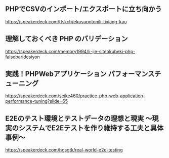 ## PHPでCSVのインポート/エクスポートに立ち向かう
https://speakerdeck.com/ttskch/ekusupotonili-tixiang-kau


## 理解しておくべき PHP のバリデーション
https://speakerdeck.com/memory1994/li-jie-siteokubeki-php-falsebaridesiyon


## 実践！PHPWebアプリケーション パフォーマンスチューニング
https://speakerdeck.com/seike460/practice-php-web-application-performance-tuning?slide=65


## E2Eのテスト環境とテストデータの理想と現実 〜現実のシステムでE2Eテストを作り維持する工夫と具体事例〜
https://speakerdeck.com/hgsgtk/real-world-e2e-testing


